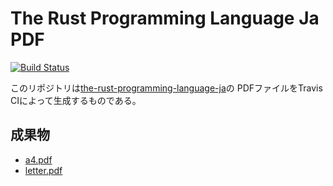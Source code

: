 The Rust Programming Language Ja PDF
================================

[![Build Status](https://travis-ci.org/y-yu/trpl-ja-pdf.svg?branch=master)](https://travis-ci.org/y-yu/trpl-ja-pdf)

このリポジトリは[the-rust-programming-language-ja](https://github.com/rust-lang-ja/the-rust-programming-language-ja)の
PDFファイルをTravis CIによって生成するものである。

## 成果物

- [a4.pdf](https://y-yu.github.io/trpl-ja-pdf/a4.pdf)
- [letter.pdf](https://y-yu.github.io/trpl-ja-pdf/letter.pdf)
